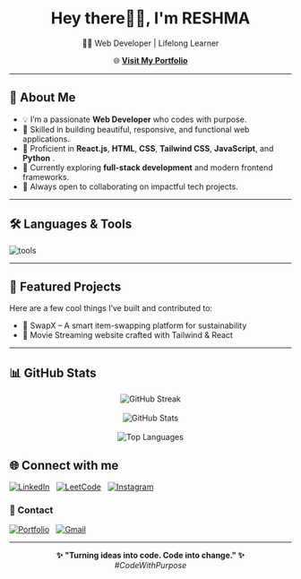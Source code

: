<h1 align="center">Hey there🖐🏼, I'm RESHMA</h1>

<p align="center">
 👩‍💻 Web Developer | Lifelong Learner
</p>

<p align="center">
  🌐 <a href="https://reshmajprofile.netlify.app/" target="_blank" text-design=none><b>Visit My Portfolio</b></a> 
</p>

---

## 🦾 About Me

- 💡 I’m a passionate **Web Developer** who codes with purpose.
- 🔧 Skilled in building beautiful, responsive, and functional web applications.
- 💬 Proficient in **React.js**, **HTML**, **CSS**, **Tailwind CSS**, **JavaScript**, and **Python** .
- 🌱 Currently exploring **full-stack development** and modern frontend frameworks.
- 🤝 Always open to collaborating on impactful tech projects.

---


##  🛠️ Languages & Tools
<p align="left"> 
  <img src="https://skillicons.dev/icons?i=js,react,nodejs,tailwind,python,html,css,git,github,vscode" alt="tools" />
</p>

---

## 📌 Featured Projects

Here are a few cool things I’ve built and contributed to:
- 🧩 SwapX – A smart item-swapping platform for sustainability
- 🎯 Movie Streaming website crafted with Tailwind & React

---

## 📊 GitHub Stats

<p align="center">
  <img src="https://streak-stats.demolab.com/?user=reshmaaj&theme=dracula" alt="GitHub Streak" />
  <br><br>
  <img src="https://github-readme-stats.vercel.app/api?username=reshmaaj&show_icons=true&theme=dracula" alt="GitHub Stats" />
  <br><br>
  <img src="https://github-readme-stats.vercel.app/api/top-langs/?username=reshmaaj&layout=compact&theme=dracula" alt="Top Languages" />
</p>

## 🌐 Connect with me
[![LinkedIn](https://img.shields.io/badge/LinkedIn-0077B5?style=for-the-badge&logo=linkedin&logoColor=white)](https://www.linkedin.com/in/reshma-jesurajan1510/) &nbsp;
[![LeetCode](https://img.shields.io/badge/LeetCode-FFA116?style=for-the-badge&logo=leetcode&logoColor=white)](https://leetcode.com/u/reshmaJr/)  &nbsp;
[![Instagram](https://img.shields.io/badge/Instagram-E4405F?style=for-the-badge&logo=instagram&logoColor=white)](https://www.instagram.com/reshhmaajr/)  &nbsp;

### 💬 Contact
[![Portfolio](https://img.shields.io/badge/Portfolio-R-ff69b4?style=for-the-badge)](https://reshmajprofile.netlify.app/)  &nbsp;
[![Gmail](https://img.shields.io/badge/Gmail-D14836?style=for-the-badge&logo=gmail&logoColor=white)](mailto:reshhmaajr@gmail.com)  &nbsp;






---

<p align="center">
  <b>✨ "Turning ideas into code. Code into change." ✨</b><br>
  <i>#CodeWithPurpose</i>
</p>

